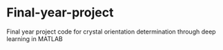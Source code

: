 # Final-year-project
Final year project code for crystal orientation determination through deep learning in MATLAB

